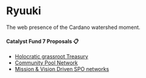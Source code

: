 # Ryuuki
The web presence of the Cardano watershed moment.

#### Catalyst Fund 7 Proposals 📋
- [Holocratic grassroot Treasury](https://cardano.ideascale.com/a/dtd/Community-Network-Treasury/380968-48088) 
- [Community Pool Network](https://cardano.ideascale.com/a/dtd/Community-Pool-Network/380969-48088)
- [Mission & Vision Driven SPO networks](https://cardano.ideascale.com/a/dtd/Mission-Vision-driven-SPO-Networks/383433-48088?submitted=1)
